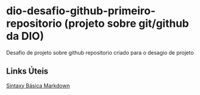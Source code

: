 # dio-desafio-github-primeiro-repositorio (projeto sobre git/github da DIO)
Desafio de projeto sobre github
repositorio criado para o desagio de projeto


## Links Úteis
[Sintaxy Básica Markdown](https://www.markdownguide.org/basic-syntax/)
